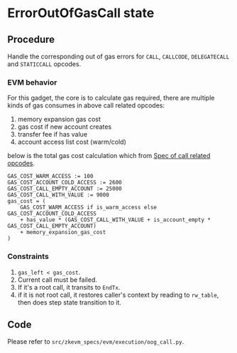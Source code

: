 # ErrorOutOfGasCall state

## Procedure

Handle the corresponding out of gas errors for `CALL`, `CALLCODE`, `DELEGATECALL` and `STATICCALL` opcodes.

### EVM behavior

For this gadget, the core is to calculate gas required, there are multiple kinds of gas
consumes in above call related opcodes:
1. memory expansion gas cost
2. gas cost if new account creates
3. transfer fee if has value
4. account access list cost (warm/cold)

below is the total gas cost calculation which from [Spec of call related opcodes](../opcode/F1CALL_F4DELEGATECALL_FASTATICCALL.md).
```
GAS_COST_WARM_ACCESS := 100
GAS_COST_ACCOUNT_COLD_ACCESS := 2600
GAS_COST_CALL_EMPTY_ACCOUNT := 25000
GAS_COST_CALL_WITH_VALUE := 9000
gas_cost = (
    GAS_COST_WARM_ACCESS if is_warm_access else GAS_COST_ACCOUNT_COLD_ACCESS
    + has_value * (GAS_COST_CALL_WITH_VALUE + is_account_empty * GAS_COST_CALL_EMPTY_ACCOUNT)
    + memory_expansion_gas_cost
)
```

### Constraints

1. `gas_left < gas_cost`.
2. Current call must be failed.
3. If it's a root call, it transits to `EndTx`.
4. if it is not root call, it restores caller's context by reading to `rw_table`, then does step state transition to it.

## Code

Please refer to `src/zkevm_specs/evm/execution/oog_call.py`.
